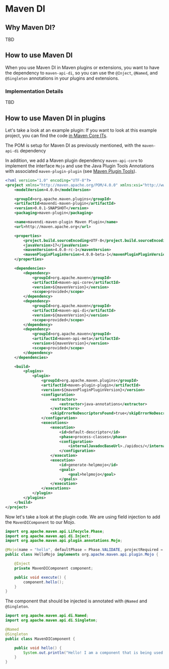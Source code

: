 # Maven DI

<!--
Licensed to the Apache Software Foundation (ASF) under one
or more contributor license agreements.  See the NOTICE file
distributed with this work for additional information
regarding copyright ownership.  The ASF licenses this file
to you under the Apache License, Version 2.0 (the
"License"); you may not use this file except in compliance
with the License.  You may obtain a copy of the License at

http://www.apache.org/licenses/LICENSE-2.0

Unless required by applicable law or agreed to in writing,
software distributed under the License is distributed on an
"AS IS" BASIS, WITHOUT WARRANTIES OR CONDITIONS OF ANY
KIND, either express or implied.  See the License for the
specific language governing permissions and limitations
under the License.
-->

## Why Maven DI?

TBD

## How to use Maven DI

When you use Maven DI in Maven plugins or extensions, you want to have the dependency to `maven-api-di`, so you can use the `@Inject`, `@Named`, and `@Singleton` annotations in your plugins and extensions.

[//]: # (When you use JSR-330 in Maven plugins or extensions, there are two things you need to setup in your build:)

[//]: # ()
[//]: # (1. First you want a dependency on `javax.inject` so you can use the `@Inject`, `@Named`, and `@Singleton` annotations)

[//]: # (   in your plugins and extensions &#40;eventually in addition to [Plexus annotations][plexus-annotations]&#41;.)

[//]: # ()
[//]: # (2. Second you need to setup the [`sisu-maven-plugin`][sisu-maven-plugin] to index the JSR-330 components)

[//]: # (   you want made available to Maven. The [`sisu-maven-plugin`][sisu-maven-plugin] creates its index in `META-INF/sisu/javax.inject.Named` &#40;eventually in addition to [`plexus-component-metadata`][plexus-component-metadata]&#41;.)

### Implementation Details

TBD

## How to use Maven DI in plugins

Let's take a look at an example plugin: If you want to look at this example project, you can find the code [in Maven Core ITs][maven-di-plugin].

The POM is setup for Maven DI as previously mentioned, with the `maven-api-di` dependency

In addition, we add a Maven plugin dependency `maven-api-core` to implement the interface `Mojo` and use the Java  Plugin Tools Annotations with associated `maven-plugin-plugin` (see [Maven Plugin Tools](/plugin-tools/)).


```xml
<?xml version="1.0" encoding="UTF-8"?>
<project xmlns="http://maven.apache.org/POM/4.0.0" xmlns:xsi="http://www.w3.org/2001/XMLSchema-instance" xsi:schemaLocation="http://maven.apache.org/POM/4.0.0 http://maven.apache.org/xsd/maven-4.0.0.xsd">
    <modelVersion>4.0.0</modelVersion>

    <groupId>org.apache.maven.plugins</groupId>
    <artifactId>mavendi-maven-plugin</artifactId>
    <version>0.0.1-SNAPSHOT</version>
    <packaging>maven-plugin</packaging>

    <name>mavendi-maven-plugin Maven Plugin</name>
    <url>http://maven.apache.org</url>

    <properties>
        <project.build.sourceEncoding>UTF-8</project.build.sourceEncoding>
        <javaVersion>17</javaVersion>
        <mavenVersion>4.0.0-rc-1</mavenVersion>
        <mavenPluginPluginVersion>4.0.0-beta-1</mavenPluginPluginVersion>
    </properties>

    <dependencies>
        <dependency>
            <groupId>org.apache.maven</groupId>
            <artifactId>maven-api-core</artifactId>
            <version>${mavenVersion}</version>
            <scope>provided</scope>
        </dependency>
        <dependency>
            <groupId>org.apache.maven</groupId>
            <artifactId>maven-api-di</artifactId>
            <version>${mavenVersion}</version>
            <scope>provided</scope>
        </dependency>
        <dependency>
            <groupId>org.apache.maven</groupId>
            <artifactId>maven-api-meta</artifactId>
            <version>${mavenVersion}</version>
            <scope>provided</scope>
        </dependency>
    </dependencies>

    <build>
        <plugins>
            <plugin>
                <groupId>org.apache.maven.plugins</groupId>
                <artifactId>maven-plugin-plugin</artifactId>
                <version>${mavenPluginPluginVersion}</version>
                <configuration>
                    <extractors>
                        <extractor>java-annotations</extractor>
                    </extractors>
                    <skipErrorNoDescriptorsFound>true</skipErrorNoDescriptorsFound>
                </configuration>
                <executions>
                    <execution>
                        <id>default-descriptor</id>
                        <phase>process-classes</phase>
                        <configuration>
                            <internalJavadocBaseUrl>./apidocs/</internalJavadocBaseUrl>
                        </configuration>
                    </execution>
                    <execution>
                        <id>generate-helpmojo</id>
                        <goals>
                            <goal>helpmojo</goal>
                        </goals>
                    </execution>
                </executions>
            </plugin>
        </plugins>
    </build>
</project>

```


Now let's take a look at the plugin code.
We are using field injection to add the `MavenDIComponent` to our Mojo.

```java
import org.apache.maven.api.Lifecycle.Phase;
import org.apache.maven.api.di.Inject;
import org.apache.maven.api.plugin.annotations.Mojo;

@Mojo(name = "hello", defaultPhase = Phase.VALIDATE, projectRequired = false)
public class HelloMojo implements org.apache.maven.api.plugin.Mojo {

    @Inject
    private MavenDIComponent component;

    public void execute() {
        component.hello();
    }
}
```

The component that should be injected is annotated with `@Named` and `@Singleton`.

```java
import org.apache.maven.api.di.Named;
import org.apache.maven.api.di.Singleton;

@Named
@Singleton
public class MavenDIComponent {

    public void hello() {
        System.out.println("Hello! I am a component that is being used via field injection!");
    }
}
```

[maven-di-plugin]: tbd

